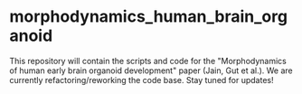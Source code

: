 # morphodynamics_human_brain_organoid
This repository will contain the scripts and code for the "Morphodynamics of human early brain organoid development" paper (Jain, Gut et al.).
We are currently refactoring/reworking the code base. Stay tuned for updates!


